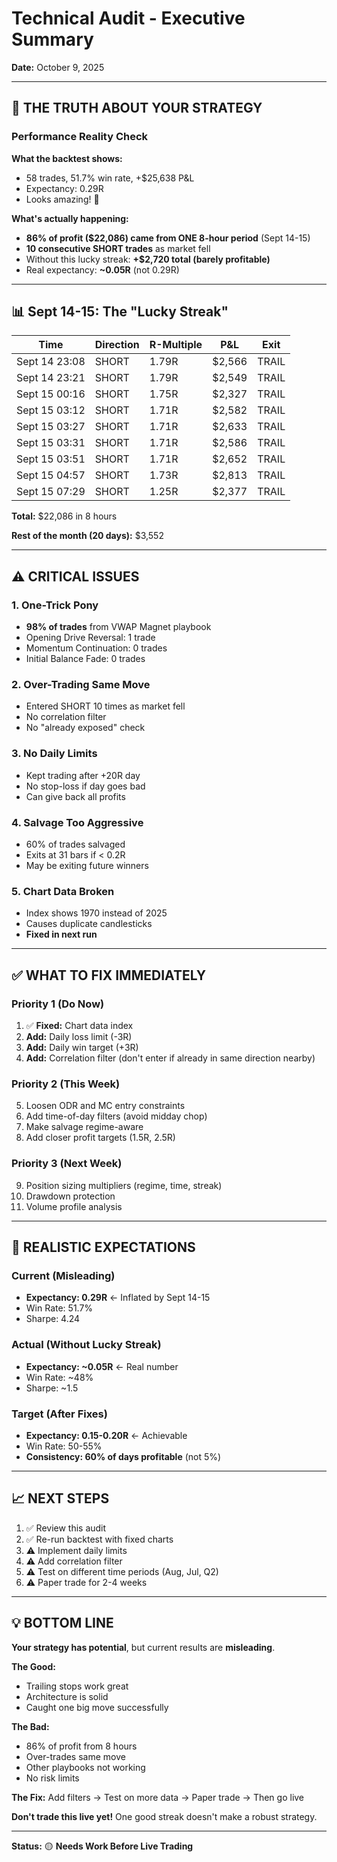 # Technical Audit - Executive Summary
**Date:** October 9, 2025

---

## 🚨 THE TRUTH ABOUT YOUR STRATEGY

### Performance Reality Check

**What the backtest shows:**
- 58 trades, 51.7% win rate, +$25,638 P&L
- Expectancy: 0.29R
- Looks amazing! 🎉

**What's actually happening:**
- **86% of profit ($22,086) came from ONE 8-hour period** (Sept 14-15)
- **10 consecutive SHORT trades** as market fell
- Without this lucky streak: **+$2,720 total (barely profitable)**
- Real expectancy: **~0.05R** (not 0.29R)

---

## 📊 Sept 14-15: The "Lucky Streak"

| Time | Direction | R-Multiple | P&L | Exit |
|------|-----------|------------|-----|------|
| Sept 14 23:08 | SHORT | 1.79R | $2,566 | TRAIL |
| Sept 14 23:21 | SHORT | 1.79R | $2,549 | TRAIL |
| Sept 15 00:16 | SHORT | 1.75R | $2,327 | TRAIL |
| Sept 15 03:12 | SHORT | 1.71R | $2,582 | TRAIL |
| Sept 15 03:27 | SHORT | 1.71R | $2,633 | TRAIL |
| Sept 15 03:31 | SHORT | 1.71R | $2,586 | TRAIL |
| Sept 15 03:51 | SHORT | 1.71R | $2,652 | TRAIL |
| Sept 15 04:57 | SHORT | 1.73R | $2,813 | TRAIL |
| Sept 15 07:29 | SHORT | 1.25R | $2,377 | TRAIL |

**Total:** $22,086 in 8 hours

**Rest of the month (20 days):** $3,552

---

## ⚠️ CRITICAL ISSUES

### 1. One-Trick Pony
- **98% of trades** from VWAP Magnet playbook
- Opening Drive Reversal: 1 trade
- Momentum Continuation: 0 trades
- Initial Balance Fade: 0 trades

### 2. Over-Trading Same Move
- Entered SHORT 10 times as market fell
- No correlation filter
- No "already exposed" check

### 3. No Daily Limits
- Kept trading after +20R day
- No stop-loss if day goes bad
- Can give back all profits

### 4. Salvage Too Aggressive
- 60% of trades salvaged
- Exits at 31 bars if < 0.2R
- May be exiting future winners

### 5. Chart Data Broken
- Index shows 1970 instead of 2025
- Causes duplicate candlesticks
- **Fixed in next run**

---

## ✅ WHAT TO FIX IMMEDIATELY

### Priority 1 (Do Now)
1. ✅ **Fixed:** Chart data index
2. **Add:** Daily loss limit (-3R)
3. **Add:** Daily win target (+3R)
4. **Add:** Correlation filter (don't enter if already in same direction nearby)

### Priority 2 (This Week)
5. Loosen ODR and MC entry constraints
6. Add time-of-day filters (avoid midday chop)
7. Make salvage regime-aware
8. Add closer profit targets (1.5R, 2.5R)

### Priority 3 (Next Week)
9. Position sizing multipliers (regime, time, streak)
10. Drawdown protection
11. Volume profile analysis

---

## 🎯 REALISTIC EXPECTATIONS

### Current (Misleading)
- **Expectancy: 0.29R** ← Inflated by Sept 14-15
- Win Rate: 51.7%
- Sharpe: 4.24

### Actual (Without Lucky Streak)
- **Expectancy: ~0.05R** ← Real number
- Win Rate: ~48%
- Sharpe: ~1.5

### Target (After Fixes)
- **Expectancy: 0.15-0.20R** ← Achievable
- Win Rate: 50-55%
- **Consistency: 60% of days profitable** (not 5%)

---

## 📈 NEXT STEPS

1. ✅ Review this audit
2. ✅ Re-run backtest with fixed charts
3. ⚠️ Implement daily limits
4. ⚠️ Add correlation filter
5. ⚠️ Test on different time periods (Aug, Jul, Q2)
6. ⚠️ Paper trade for 2-4 weeks

---

## 💡 BOTTOM LINE

**Your strategy has potential**, but current results are **misleading**.

**The Good:**
- Trailing stops work great
- Architecture is solid
- Caught one big move successfully

**The Bad:**
- 86% of profit from 8 hours
- Over-trades same move
- Other playbooks not working
- No risk limits

**The Fix:**
Add filters → Test on more data → Paper trade → Then go live

**Don't trade this live yet!** One good streak doesn't make a robust strategy.

---

**Status:** 🟡 **Needs Work Before Live Trading**

